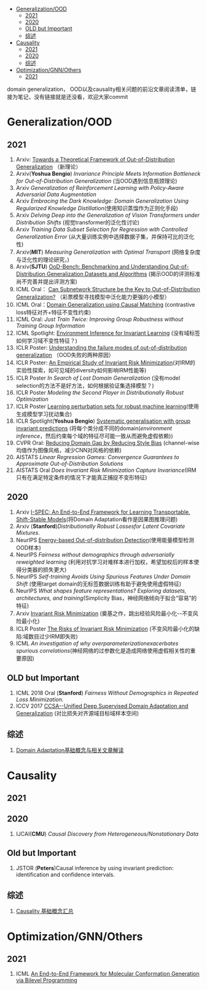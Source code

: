 * [Generalization/OOD](#generalizationood)
   * [2021](#2021)
   * [2020](#2020)
   * [OLD but Important](#old-but-important)
   * [综述](#综述)
* [Causality](#causality)
   * [2021](#2021-1)
   * [2020](#2020-1)
   * [综述](#综述-1)
* [Optimization/GNN/Others](#optimizationgnnothers)
   * [2021](#2021-2)


domain generalization， OOD以及causality相关问题的前沿文章阅读清单，链接为笔记，没有链接就是还没看，欢迎大家commit

# Generalization/OOD
## 2021
1. Arxiv: [Towards a Theoretical Framework of Out-of-Distribution Generalization](https://zhuanlan.zhihu.com/p/382608823) （新理论）
2. Arxiv(**Yoshua Bengio**) _Invariance Principle Meets Information Bottleneck for Out-of-Distribution Generalization_ (当OOD遇到信息瓶颈理论)
3. Arxiv _Generalization of Reinforcement Learning with Policy-Aware Adversarial Data Augmentation_
4. Arxiv _Embracing the Dark Knowledge: Domain Generalization Using Regularized Knowledge Distillation_(使用知识蒸馏作为正则化手段)
5. Arxiv _Delving Deep into the Generalization of Vision Transformers under Distribution Shifts_ (视觉transformer的泛化性讨论)
6. Arxiv _Training Data Subset Selection for Regression with Controlled Generalization Error_ (从大量训练实例中选择数据子集，并保持可比的泛化性)
7. Arxiv(**MIT**) _Measuring Generalization with Optimal Transport_ (网络复杂度与泛化性的理论研究，)
8. Arxiv(**SJTU**) [OoD-Bench: Benchmarking and Understanding Out-of-Distribution Generalization Datasets and Algorithms](https://view.inews.qq.com/a/20210615A04V1C00?tbkt=B1&uid=) (揭示OOD的评测标准尚不完善并提出评测方案)
9. ICML Oral： [Can Subnetwork Structure be the Key to Out-of-Distribution Generalization?](https://zhuanlan.zhihu.com/p/382608823) （彩票模型寻找模型中泛化能力更强的小模型）
10. ICML Oral：[Domain Generalization using Causal Matching](https://zhuanlan.zhihu.com/p/382608823) (contrastive loss特征对齐+特征不变性约束)
11. ICML Oral: _Just Train Twice: Improving Group Robustness without Training Group Information_
12. ICML Spotlight: [Environment Inference for Invariant Learning](https://zhuanlan.zhihu.com/p/382608823) (没有域标签如何学习域不变性特征？)
13. ICLR Poster: [Understanding the failure modes of out-of-distribution generalization](https://zhuanlan.zhihu.com/p/382608823) （OOD失败的两种原因）
14. ICLR Poster: [An Empirical Study of Invariant Risk Minimization](https://openreview.net/forum?id=jrA5GAccy_)(对IRM的实验性探索，如可见域的diversity如何影响IRM性能等)
15. ICLR Poster _In Search of Lost Domain Generalization_ (没有model selection的方法不是好方法，如何根据验证集选择模型？)
16. ICLR Poster _Modeling the Second Player in Distributionally Robust Optimization_
17. ICLR Poster [Learning perturbation sets for robust machine learning](https://locuslab.github.io/2020-07-20-perturbation/#introduction)(使用生成模型学习扰动集合)
18. ICLR Spotlight(**Yoshua Bengio**) [Systematic generalisation with group invariant predictions](https://zhuanlan.zhihu.com/p/382608823) (将每个类分成不同的domain(_environment inference_，然后约束每个域的特征尽可能一致从而避免虚假依赖))
19. CVPR Oral: [Reducing Domain Gap by Reducing Style Bias](https://zhuanlan.zhihu.com/p/382608823) (channel-wise 均值作为图像风格，减少CNN对风格的依赖)
20. AISTATS _Linear Regression Games: Convergence Guarantees to Approximate Out-of-Distribution Solutions_
21. AISTATS Oral _Does Invariant Risk Minimization Capture Invariance_(IRM只有在满足特定条件的情况下才能真正捕捉不变形特征)

## 2020
1. Arxiv [I-SPEC: An End-to-End Framework for Learning Transportable, Shift-Stable Models](https://zhuanlan.zhihu.com/p/288980706)(将Domain Adaptation看作是因果图推理问题)
2. Arxiv (**Stanford**)_Distributionally Robust Lossesfor Latent Covariate Mixtures_.
3. NeurIPS [Energy-based Out-of-distribution Detection](https://zhuanlan.zhihu.com/p/343678039)(使用能量模型检测OOD样本)
4. NeurIPS _Fairness without demographics through adversarially reweighted learning_ (利用对抗学习对难样本进行加权，希望加权后的样本使得分类器的损失更大)
5. NeurIPS _Self-training Avoids Using Spurious Features Under Domain Shift_ (使用target domain的无标签数据训练有助于避免使用虚假特征)
6. NeurIPS _What shapes feature representations? Exploring datasets, architectures, and training_(Simplicity Bias，神经网络倾向于拟合“容易”的特征)
7. Arxiv [Invariant Risk Minimization](https://zhuanlan.zhihu.com/p/273209891) (奠基之作，跳出经验风险最小化--不变风险最小化)
8. ICLR Poster [The Risks of Invariant Risk Minimization](https://zhuanlan.zhihu.com/p/273209891) (不变风险最小化的缺陷:域数目过少IRM即失败)
9. ICML _An investigation of why overparameterizationexacerbates spurious correlations_(神经网络的过参数化是造成网络使用虚假相关性的重要原因)

## OLD but Important
1. ICML 2018 Oral (**Stanford**) _Fairness Without Demographics in Repeated Loss Minimization._
2. ICCV 2017 [CCSA--Unified Deep Supervised Domain Adaptation and Generalization](https://blog.csdn.net/Adupanfei/article/details/85165667) (对比损失对齐源域目标域样本空间)

## 综述
1. [Domain Adaptation基础概念与相关文章解读](https://zhuanlan.zhihu.com/p/272508224)

# Causality

## 2021

## 2020
1. IJCAI(**CMU**) _Causal Discovery from Heterogeneous/Nonstationary Data_

## Old but Important
1. JSTOR (**Peters**)Causal inference by using invariant prediction: identification and confidence intervals.

## 综述
1.  [Causality 基础概念汇总](https://zhuanlan.zhihu.com/p/269625734)

# Optimization/GNN/Others

## 2021 
1. ICML [An End-to-End Framework for Molecular Conformation Generation via Bilevel Programming](https://zhuanlan.zhihu.com/p/390808626)
